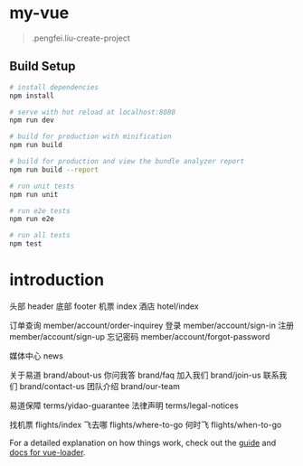 # my-vue

> .pengfei.liu-create-project

## Build Setup

``` bash
# install dependencies
npm install

# serve with hot reload at localhost:8080
npm run dev

# build for production with minification
npm run build

# build for production and view the bundle analyzer report
npm run build --report

# run unit tests
npm run unit

# run e2e tests
npm run e2e

# run all tests
npm test
```
# introduction
头部      header
底部      footer
机票      index
酒店      hotel/index

订单查询   member/account/order-inquirey
登录       member/account/sign-in
注册       member/account/sign-up
忘记密码   member/account/forgot-password

媒体中心   news

关于易道   brand/about-us
你问我答   brand/faq
加入我们   brand/join-us
联系我们   brand/contact-us
团队介绍   brand/our-team

易道保障   terms/yidao-guarantee
法律声明   terms/legal-notices

找机票     flights/index
飞去哪     flights/where-to-go
何时飞     flights/when-to-go



For a detailed explanation on how things work, check out the [guide](http://vuejs-templates.github.io/webpack/) and [docs for vue-loader](http://vuejs.github.io/vue-loader).
